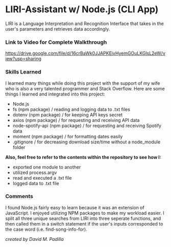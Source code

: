# LIRI-Assistant w/ Node.js (CLI App)

LIRI is a Language Interpretation and Recognition Interface that takes in the user's
parameters and retrieves data accordingly.

### Link to Video for Complete Walkthrough

https://drive.google.com/file/d/16crBaWk0JJAPKEivHyemGOuLKGlsL2eW/view?usp=sharing

### Skills Learned

I learned many things while doing this project with the support of my wife
who is also a very talented programmer and Stack Overflow. Here are some things
I learned and integrated into this project:

- Node.js
- fs (npm package) / reading and logging data to .txt files
- dotenv (npm package) / for keeping API keys secret
- axios (npm package) / for requesting and receiving API data
- node-spotify-api (npm package) / for requesting and receiving Spotify data
- moment (npm package) / for formatting dates easily
- .gitignore / for decreasing download size/time without a node_module folder

**Also, feel free to refer to the contents within the repository to see how I:**

- exported one module to another
- utilized process.argv
- read and executed a .txt file
- logged data to .txt file

### Comments

I found Node.js fairly easy to learn because it was an extension of JavaScript. I enjoyed utilizing
NPM packages to make my workload easier. I split all three unique searches from LIRI into three
seperate functions, and then called them in a switch statement if the user's inputs corresponded
to the case word (i.e. find-song-info-for).

_created by David M. Padilla_
